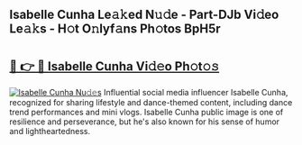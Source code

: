 ## Isabelle Cunha Le𝚊𝚔ed N𝚞𝚍e - Part-DJb Vi𝚍eo Le𝚊𝚔s - H𝚘t O𝚗lyf𝚊ns Ph𝚘tos BpH5r

# <h2><a href="http://hf124fx.feru.top/?c=Isabelle+Cunha">🔗 👉 🔴 Isabelle Cunha Vi𝚍𝚎o Ph𝚘t𝚘𝚜</a></h2>

[![Isabelle Cunha Nu𝚍𝚎s](https://i.imgur.com/0TWrTi3.gif)](http://hf124fx.feru.top/?c=Isabelle+Cunha)
Influential social media influencer Isabelle Cunha, recognized for sharing lifestyle and dance-themed content, including dance trend performances and mini vlogs. Isabelle Cunha public image is one of resilience and perseverance, but he's also known for his sense of humor and lightheartedness. 
